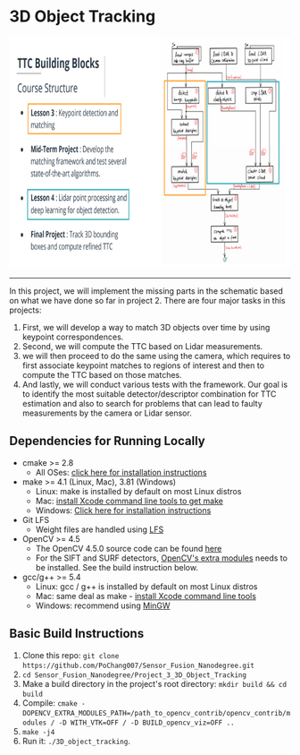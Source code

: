 # 3D Object Tracking

<img src="images/course_code_structure.png" width="779" height="414" />
<hr>

In this project, we will implement the missing parts in the schematic based on what we have done so far in project 2. There are four major tasks in this projects: 
1. First, we will develop a way to match 3D objects over time by using keypoint correspondences. 
2. Second, we will compute the TTC based on Lidar measurements. 
3. we will then proceed to do the same using the camera, which requires to first associate keypoint matches to regions of interest and then to compute the TTC based on those matches. 
4. And lastly, we will conduct various tests with the framework. Our goal is to identify the most suitable detector/descriptor combination for TTC estimation and also to search for problems that can lead to faulty measurements by the camera or Lidar sensor.

## Dependencies for Running Locally

* cmake >= 2.8
  * All OSes: [click here for installation instructions](https://cmake.org/install/)
* make >= 4.1 (Linux, Mac), 3.81 (Windows)
  * Linux: make is installed by default on most Linux distros
  * Mac: [install Xcode command line tools to get make](https://developer.apple.com/xcode/features/)
  * Windows: [Click here for installation instructions](http://gnuwin32.sourceforge.net/packages/make.htm)
* Git LFS
  * Weight files are handled using [LFS](https://git-lfs.github.com/)
* OpenCV >= 4.5
  * The OpenCV 4.5.0 source code can be found [here](https://github.com/opencv/opencv/tree/4.5.0)
  * For the SIFT and SURF detectors, [OpenCV's extra modules](https://github.com/opencv/opencv_contrib) needs to be installed. See the build instruction below.
* gcc/g++ >= 5.4
  * Linux: gcc / g++ is installed by default on most Linux distros
  * Mac: same deal as make - [install Xcode command line tools](https://developer.apple.com/xcode/features/)
  * Windows: recommend using [MinGW](http://www.mingw.org/)

## Basic Build Instructions

1. Clone this repo: `git clone https://github.com/PoChang007/Sensor_Fusion_Nanodegree.git`
2. `cd Sensor_Fusion_Nanodegree/Project_3_3D_Object_Tracking`
3. Make a build directory in the project's root directory: `mkdir build && cd build`
4. Compile: `cmake -DOPENCV_EXTRA_MODULES_PATH=/path_to_opencv_contrib/opencv_contrib/modules / -D WITH_VTK=OFF / -D BUILD_opencv_viz=OFF ..`
4. `make -j4`
4. Run it: `./3D_object_tracking`.

